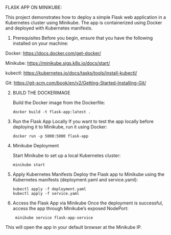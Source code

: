 FLASK APP ON MINIKUBE:

This project demonstrates how to deploy a simple Flask web application in a Kubernetes cluster using Minikube. The app is containerized using Docker and deployed with Kubernetes manifests.

1. Prerequisites
   Before you begin, ensure that you have the following installed on your machine:

Docker: https://docs.docker.com/get-docker/

Minikube: https://minikube.sigs.k8s.io/docs/start/

kubectl: https://kubernetes.io/docs/tasks/tools/install-kubectl/

Git:  https://git-scm.com/book/en/v2/Getting-Started-Installing-Git/

2. BUILD THE DOCKERIMAGE

    Build the Docker image from the Dockerfile:

       docker build -t flask-app:latest .

3. Run the Flask App Locally
    If you want to test the app locally before deploying it to Minikube, run it using Docker:

       docker run -p 5000:5000 flask-app 

4. Minikube Deployment
   
    Start Minikube to set up a local Kubernetes cluster:


       minikube start

5. Apply Kubernetes Manifests
     Deploy the Flask app to Minikube using the Kubernetes manifests (deployment.yaml and service.yaml):

       kubectl apply -f deployment.yaml
       kubectl apply -f service.yaml

6. Access the Flask App via Minikube
    Once the deployment is successful, access the app through Minikube’s exposed NodePort:


        minikube service flask-app-service

This will open the app in your default browser at the Minikube IP.
